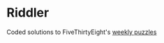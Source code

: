 # Riddler
Coded solutions to FiveThirtyEight's [weekly puzzles](https://fivethirtyeight.com/tag/the-riddler/)
